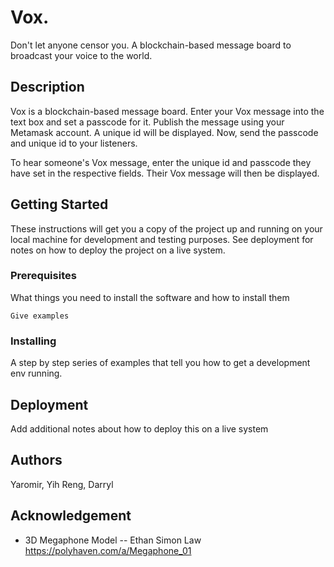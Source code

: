# Vox.
Don't let anyone censor you. A blockchain-based message board to broadcast your voice to the world.

## Description
Vox is a blockchain-based message board. Enter your Vox message into the text box and set a passcode for it. Publish the message using your Metamask account. A unique id will be displayed. Now, send the passcode and unique id to your listeners.

To hear someone's Vox message, enter the unique id and passcode they have set in the respective fields. Their Vox message will then be displayed.

## Getting Started

These instructions will get you a copy of the project up and running on your local machine for development and testing purposes. See deployment for notes on how to deploy the project on a live system.

### Prerequisites

What things you need to install the software and how to install them

```
Give examples
```

### Installing

A step by step series of examples that tell you how to get a development env running.

## Deployment

Add additional notes about how to deploy this on a live system

## Authors
Yaromir, Yih Reng, Darryl

## Acknowledgement
- 3D Megaphone Model -- Ethan Simon Law
https://polyhaven.com/a/Megaphone_01